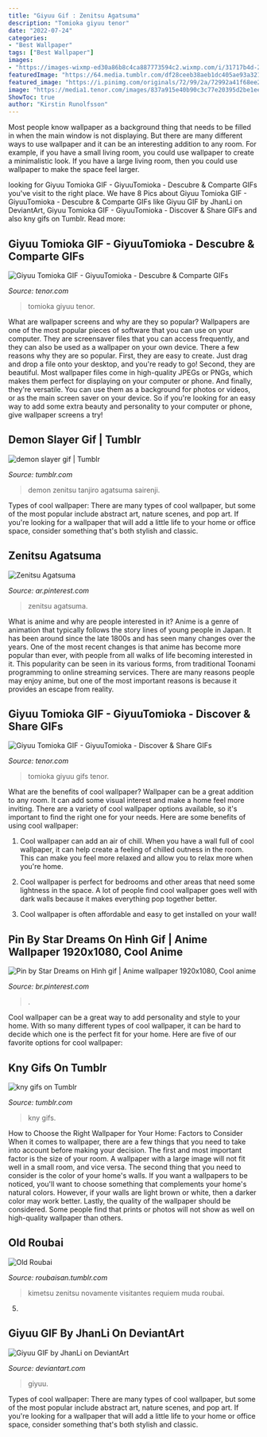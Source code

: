 ```yaml
---
title: "Giyuu Gif : Zenitsu Agatsuma"
description: "Tomioka giyuu tenor"
date: "2022-07-24"
categories:
- "Best Wallpaper"
tags: ["Best Wallpaper"]
images:
- "https://images-wixmp-ed30a86b8c4ca887773594c2.wixmp.com/i/31717b4d-2b89-467b-b7bd-660074064cfe/ddsvmms-f099a770-9661-47b0-adae-9391ab220214.gif"
featuredImage: "https://64.media.tumblr.com/df28ceeb38aeb1dc405ae93a3210254a/e878f3e4e2a6ba5f-f4/s640x960/99c23948a0daba2e2ff5b48049657b8c1709689f.gif"
featured_image: "https://i.pinimg.com/originals/72/99/2a/72992a41f68ee2816b1961d47df8e353.gif"
image: "https://media1.tenor.com/images/837a915e40b90c3c77e20395d2be1ee4/tenor.gif?itemid=14511832"
ShowToc: true
author: "Kirstin Runolfsson"
---
```



Most people know wallpaper as a background thing that needs to be filled in when the main window is not displaying. But there are many different ways to use wallpaper and it can be an interesting addition to any room. For example, if you have a small living room, you could use wallpaper to create a minimalistic look. If you have a large living room, then you could use wallpaper to make the space feel larger.

	

		
looking for Giyuu Tomioka GIF - GiyuuTomioka - Descubre &amp; Comparte GIFs you've visit to the right place. We have 8 Pics about Giyuu Tomioka GIF - GiyuuTomioka - Descubre &amp; Comparte GIFs like Giyuu GIF by JhanLi on DeviantArt, Giyuu Tomioka GIF - GiyuuTomioka - Discover &amp; Share GIFs and also kny gifs on Tumblr. Read more:
		
    
## Giyuu Tomioka GIF - GiyuuTomioka - Descubre &amp; Comparte GIFs

<img loading=lazy src="https://media1.tenor.com/images/837a915e40b90c3c77e20395d2be1ee4/tenor.gif?itemid=14511832" onerror="this.onerror=null;this.src='https://tse4.mm.bing.net/th?id=OIP.g3qRXkC5DDx34gOV0r4e5AHaEK&amp;pid=15.1';" alt="Giyuu Tomioka GIF - GiyuuTomioka - Descubre &amp; Comparte GIFs">

_Source: tenor.com_

>tomioka giyuu tenor. 

	

What are wallpaper screens and why are they so popular?
Wallpapers are one of the most popular pieces of software that you can use on your computer. They are screensaver files that you can access frequently, and they can also be used as a wallpaper on your own device. There a few reasons why they are so popular. First, they are easy to create. Just drag and drop a file onto your desktop, and you're ready to go! Second, they are beautiful. Most wallpaper files come in high-quality JPEGs or PNGs, which makes them perfect for displaying on your computer or phone. And finally, they're versatile. You can use them as a background for photos or videos, or as the main screen saver on your device. So if you're looking for an easy way to add some extra beauty and personality to your computer or phone, give wallpaper screens a try!

    
## Demon Slayer Gif | Tumblr

<img loading=lazy src="https://64.media.tumblr.com/5702d79c990905ae93e6d05f709fb065/b75ba838d84ad9fc-77/s400x600/a9ccc1a728ab32505ee2a5f7a7eca91f24856c58.gifv" onerror="this.onerror=null;this.src='https://tse4.mm.bing.net/th?id=OIP.8BxgBeKekUfa89CEYKRxcAAAAA&amp;pid=15.1';" alt="demon slayer gif | Tumblr">

_Source: tumblr.com_

>demon zenitsu tanjiro agatsuma sairenji. 

	

Types of cool wallpaper:
There are many types of cool wallpaper, but some of the most popular include abstract art, nature scenes, and pop art. If you're looking for a wallpaper that will add a little life to your home or office space, consider something that's both stylish and classic.

    
## Zenitsu Agatsuma

<img loading=lazy src="https://i.pinimg.com/736x/19/53/99/19539977d78b2d8023828d2823ea8373.jpg" onerror="this.onerror=null;this.src='https://tse1.mm.bing.net/th?id=OIP.5pM6WCsV9iTmVUwHBFDdQgAAAA&amp;pid=15.1';" alt="Zenitsu Agatsuma">

_Source: ar.pinterest.com_

>zenitsu agatsuma. 

	

What is anime and why are people interested in it?
Anime is a genre of animation that typically follows the story lines of young people in Japan. It has been around since the late 1800s and has seen many changes over the years. One of the most recent changes is that anime has become more popular than ever, with people from all walks of life becoming interested in it. This popularity can be seen in its various forms, from traditional Toonami programming to online streaming services. There are many reasons people may enjoy anime, but one of the most important reasons is because it provides an escape from reality.

    
## Giyuu Tomioka GIF - GiyuuTomioka - Discover &amp; Share GIFs

<img loading=lazy src="https://media1.tenor.com/images/f6773483de8b9071ccc6d0a47a7f5079/tenor.gif?itemid=14511840" onerror="this.onerror=null;this.src='https://tse1.mm.bing.net/th?id=OIP.9nc0g96LkHHMxtCken9QeQHaEK&amp;pid=15.1';" alt="Giyuu Tomioka GIF - GiyuuTomioka - Discover &amp; Share GIFs">

_Source: tenor.com_

>tomioka giyuu gifs tenor. 

	

What are the benefits of cool wallpaper?
Wallpaper can be a great addition to any room. It can add some visual interest and make a home feel more inviting. There are a variety of cool wallpaper options available, so it's important to find the right one for your needs. Here are some benefits of using cool wallpaper: 
1. Cool wallpaper can add an air of chill. When you have a wall full of cool wallpaper, it can help create a feeling of chilled outness in the room. This can make you feel more relaxed and allow you to relax more when you're home. 

2. Cool wallpaper is perfect for bedrooms and other areas that need some lightness in the space. A lot of people find cool wallpaper goes well with dark walls because it makes everything pop together better. 

3. Cool wallpaper is often affordable and easy to get installed on your wall!

    
## Pin By Star Dreams On Hình Gif | Anime Wallpaper 1920x1080, Cool Anime

<img loading=lazy src="https://i.pinimg.com/originals/72/99/2a/72992a41f68ee2816b1961d47df8e353.gif" onerror="this.onerror=null;this.src='https://tse3.mm.bing.net/th?id=OIP.RW21I-3vCOkm5vM2vseSRwHaEK&amp;pid=15.1';" alt="Pin by Star Dreams on Hình gif | Anime wallpaper 1920x1080, Cool anime">

_Source: br.pinterest.com_

>. 

	

Cool wallpaper can be a great way to add personality and style to your home. With so many different types of cool wallpaper, it can be hard to decide which one is the perfect fit for your home. Here are five of our favorite options for cool wallpaper: 

    
## Kny Gifs On Tumblr

<img loading=lazy src="https://64.media.tumblr.com/df28ceeb38aeb1dc405ae93a3210254a/e878f3e4e2a6ba5f-f4/s640x960/99c23948a0daba2e2ff5b48049657b8c1709689f.gif" onerror="this.onerror=null;this.src='https://tse2.mm.bing.net/th?id=OIP.ltulKxkltAFbXxmU9SkE1AAAAA&amp;pid=15.1';" alt="kny gifs on Tumblr">

_Source: tumblr.com_

>kny gifs. 

	

How to Choose the Right Wallpaper for Your Home: Factors to Consider
When it comes to wallpaper, there are a few things that you need to take into account before making your decision. The first and most important factor is the size of your room. A wallpaper with a large image will not fit well in a small room, and vice versa. 
The second thing that you need to consider is the color of your home's walls. If you want a wallpapers to be noticed, you'll want to choose something that complements your home's natural colors. However, if your walls are light brown or white, then a darker color may work better. 
Lastly, the quality of the wallpaper should be considered. Some people find that prints or photos will not show as well on high-quality wallpaper than others.

    
## Old Roubai

<img loading=lazy src="https://66.media.tumblr.com/8f28089b326a4a864383e35ca021ff39/tumblr_pwe5ke5QMb1usc9y9o2_500.gifv" onerror="this.onerror=null;this.src='https://tse4.mm.bing.net/th?id=OIP.tezyaLxxxO4aUqGZMq2o4wHaC8&amp;pid=15.1';" alt="Old Roubai">

_Source: roubaisan.tumblr.com_

>kimetsu zenitsu novamente visitantes requiem muda roubai. 

	

5.

    
## Giyuu GIF By JhanLi On DeviantArt

<img loading=lazy src="https://images-wixmp-ed30a86b8c4ca887773594c2.wixmp.com/i/31717b4d-2b89-467b-b7bd-660074064cfe/ddsvmms-f099a770-9661-47b0-adae-9391ab220214.gif" onerror="this.onerror=null;this.src='https://tse4.mm.bing.net/th?id=OIP.bNIrk_z2mH1NWB6EZoq5WgAAAA&amp;pid=15.1';" alt="Giyuu GIF by JhanLi on DeviantArt">

_Source: deviantart.com_

>giyuu. 

	

Types of cool wallpaper:
There are many types of cool wallpaper, but some of the most popular include abstract art, nature scenes, and pop art. If you're looking for a wallpaper that will add a little life to your home or office space, consider something that's both stylish and classic.


